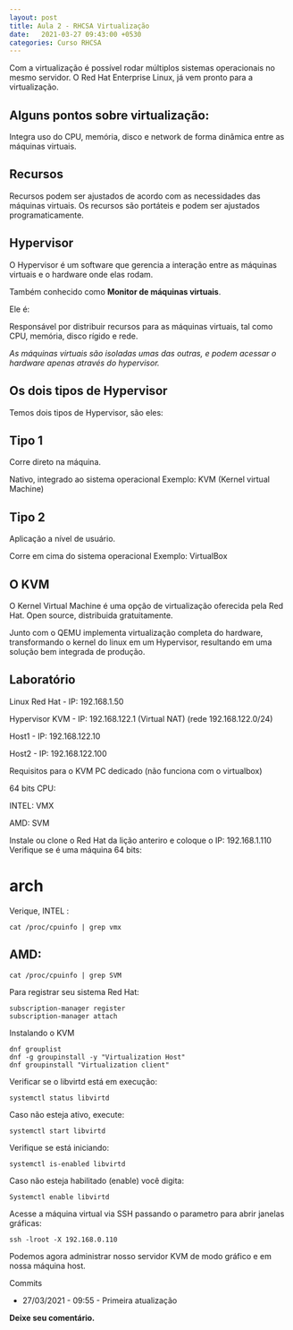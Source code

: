 ```yaml
---
layout: post
title: Aula 2 - RHCSA Virtualização
date:   2021-03-27 09:43:00 +0530
categories: Curso RHCSA
---
```

Com a virtualização é possível rodar múltiplos sistemas operacionais no mesmo servidor. O Red Hat Enterprise Linux, já vem pronto para a virtualização. 

## Alguns pontos sobre virtualização:

Integra uso do CPU, memória, disco e network de forma dinâmica entre as máquinas virtuais.

## Recursos

Recursos podem ser ajustados de acordo com as necessidades das máquinas virtuais. Os recursos são portáteis e podem ser ajustados programaticamente.

## Hypervisor
O Hypervisor é um software que gerencia a interação entre as máquinas virtuais e o hardware onde elas rodam.

Também conhecido como **Monitor de máquinas virtuais**.

Ele é:

Responsável por distribuir recursos para as máquinas virtuais, tal como CPU, memória, disco rígido e rede.

*As máquinas virtuais são isoladas umas das outras, e podem acessar o hardware apenas através do hypervisor.* 

## Os dois tipos de Hypervisor
Temos dois tipos de Hypervisor, são eles:

## Tipo 1

Corre direto na máquina.

Nativo, integrado ao sistema operacional
Exemplo: KVM (Kernel virtual Machine)

## Tipo 2
Aplicação a nível de usuário.

Corre em cima do sistema operacional
Exemplo: VirtualBox

## O KVM
O Kernel Virtual Machine é uma opção de virtualização oferecida pela Red Hat. Open source, distribuida gratuitamente.

Junto com o QEMU implementa virtualização completa do hardware, transformando o kernel do linux em um Hypervisor, resultando em uma solução bem integrada de produção.

## Laboratório
Linux Red Hat - IP: 192.168.1.50

Hypervisor KVM - IP: 192.168.122.1 (Virtual NAT)
(rede 192.168.122.0/24)

Host1 - IP: 192.168.122.10

Host2 - IP: 192.168.122.100

Requisitos para o KVM
PC dedicado (não funciona com o virtualbox)

64 bits CPU:

INTEL: VMX

AMD: SVM

Instale ou clone o Red Hat da lição anteriro e coloque o IP: 192.168.1.110 Verifique se é uma máquina 64 bits:

# arch
Verique, INTEL :

```cat /proc/cpuinfo | grep vmx```

## AMD:

```cat /proc/cpuinfo | grep SVM```

Para registrar seu sistema Red Hat:

```
subscription-manager register
subscription-manager attach
```
Instalando o KVM

```
dnf grouplist
dnf -g groupinstall -y "Virtualization Host"
dnf groupinstall "Virtualization client"
```

Verificar se o libvirtd está em execução:

```systemctl status libvirtd```

Caso não esteja ativo, execute:

```systemctl start libvirtd```

Verifique se está iniciando:

```systemctl is-enabled libvirtd```

Caso não esteja habilitado (enable) você digita:

```Systemctl enable libvirtd```

Acesse a máquina virtual via SSH passando o parametro para abrir janelas gráficas:

```ssh -lroot -X 192.168.0.110```

Podemos agora administrar nosso servidor KVM de modo gráfico e em nossa máquina host.

Commits
- 27/03/2021 - 09:55 - Primeira atualização

**Deixe seu comentário.**

